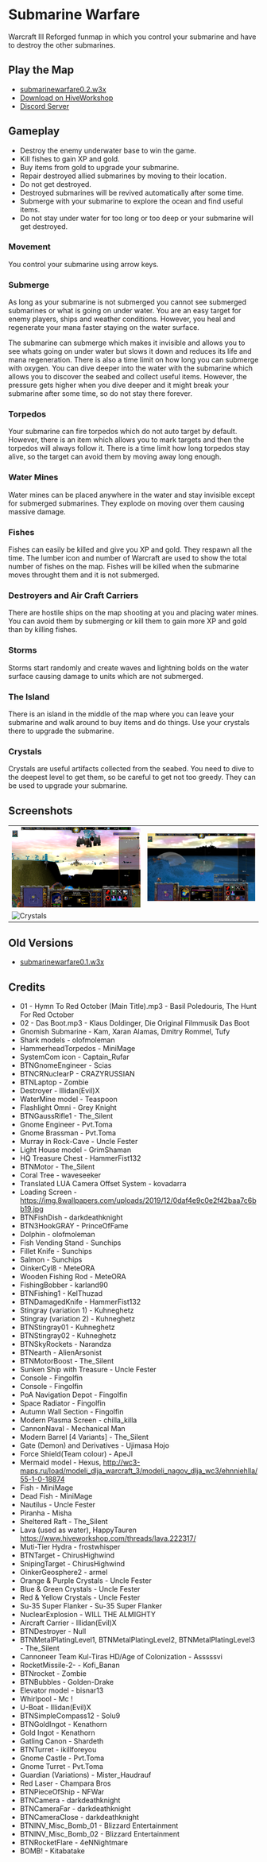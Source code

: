 # Submarine Warfare

Warcraft III Reforged funmap in which you control your submarine and have to destroy the other submarines.

## Play the Map

* [submarinewarfare0.2.w3x](./submarinewarfare0.2.w3x)
* [Download on HiveWorkshop](https://www.hiveworkshop.com/threads/submarine-warfare-0-2.332475/)
* [Discord Server](https://discord.gg/sXUWS9w9JE)

## Gameplay

* Destroy the enemy underwater base to win the game.
* Kill fishes to gain XP and gold.
* Buy items from gold to upgrade your submarine.
* Repair destroyed allied submarines by moving to their location.
* Do not get destroyed.
* Destroyed submarines will be revived automatically after some time.
* Submerge with your submarine to explore the ocean and find useful items.
* Do not stay under water for too long or too deep or your submarine will get destroyed.

### Movement

You control your submarine using arrow keys.

### Submerge

As long as your submarine is not submerged you cannot see submerged submarines or what is going on under water.
You are an easy target for enemy players, ships and weather conditions.
However, you heal and regenerate your mana faster staying on the water surface.

The submarine can submerge which makes it invisible and allows you to see whats going on under water but slows it down and reduces its life and mana regeneration.
There is also a time limit on how long you can submerge with oxygen.
You can dive deeper into the water with the submarine which allows you to discover the seabed and collect useful items.
However, the pressure gets higher when you dive deeper and it might break your submarine after some time, so do not stay there forever.

### Torpedos

Your submarine can fire torpedos which do not auto target by default. However, there is an item which allows you to mark targets and then the torpedos will always follow it.
There is a time limit how long torpedos stay alive, so the target can avoid them by moving away long enough.

### Water Mines

Water mines can be placed anywhere in the water and stay invisible except for submerged submarines. They explode on moving over them causing massive damage.

### Fishes

Fishes can easily be killed and give you XP and gold. They respawn all the time. The lumber icon and number of Warcraft are used to show the total number of fishes on the map.
Fishes will be killed when the submarine moves throught them and it is not submerged.

### Destroyers and Air Craft Carriers

There are hostile ships on the map shooting at you and placing water mines. You can avoid them by submerging or kill them to gain more XP and gold than by killing fishes.

### Storms

Storms start randomly and create waves and lightning bolds on the water surface causing damage to units which are not submerged.

### The Island

There is an island in the middle of the map where you can leave your submarine and walk around to buy items and do things.
Use your crystals there to upgrade the submarine.

### Crystals

Crystals are useful artifacts collected from the seabed. You need to dive to the deepest level to get them, so be careful to get not too greedy.
They can be used to upgrade your submarine.

## Screenshots

|               |               |
| ------------- | ------------- |
| ![Submerge](./screenshots/SubmergeLevel1.png "Submerge")             | ![Launch Missiles](./screenshots/LaunchMissiles.png "Launch Missiles") |
| ![Crystals](./screenshots/Crystals.png "Crystals")             |

## Old Versions

* [submarinewarfare0.1.w3x](./old/submarinewarfare0.1.w3x)

## Credits

* 01 - Hymn To Red October (Main Title).mp3 - Basil Poledouris, The Hunt For Red October
* 02 - Das Boot.mp3 - Klaus Doldinger, Die Original Filmmusik Das Boot
* Gnomish Submarine - Kam, Xaran Alamas, Dmitry Rommel, Tufy
* Shark models - olofmoleman
* HammerheadTorpedos -  MiniMage
* SystemCom icon - Captain_Rufar
* BTNGnomeEngineer - Scias
* BTNCRNuclearP - CRAZYRUSSIAN
* BTNLaptop - Zombie
* Destroyer - Illidan(Evil)X
* WaterMine model - Teaspoon
* Flashlight Omni - Grey Knight
* BTNGaussRifle1 - The_Silent
* Gnome Engineer - Pvt.Toma
* Gnome Brassman - Pvt.Toma
* Murray in Rock-Cave - Uncle Fester
* Light House model - GrimShaman
* HQ Treasure Chest - HammerFist132
* BTNMotor - The_Silent
* Coral Tree - waveseeker
* Translated LUA Camera Offset System - kovadarra
* Loading Screen - https://img.8wallpapers.com/uploads/2019/12/0daf4e9c0e2f42baa7c6bb19.jpg
* BTNFishDish - darkdeathknight
* BTN3HookGRAY - PrinceOfFame
* Dolphin - olofmoleman
* Fish Vending Stand - Sunchips
* Fillet Knife - Sunchips
* Salmon - Sunchips
* OinkerCyl8 - MeteORA
* Wooden Fishing Rod - MeteORA
* FishingBobber - karland90
* BTNFishing1 - KelThuzad
* BTNDamagedKnife - HammerFist132
* Stingray (variation 1) - Kuhneghetz
* Stingray (variation 2) - Kuhneghetz
* BTNStingray01 - Kuhneghetz
* BTNStingray02 - Kuhneghetz
* BTNSkyRockets - Narandza
* BTNearth - AlienArsonist
* BTNMotorBoost - The_Silent
* Sunken Ship with Treasure - Uncle Fester
* Console - Fingolfin
* Console - Fingolfin
* PoA Navigation Depot - Fingolfin 
* Space Radiator - Fingolfin
* Autumn Wall Section - Fingolfin
* Modern Plasma Screen - chilla_killa
* CannonNaval - Mechanical Man
* Modern Barrel [4 Variants] - The_Silent
* Gate (Demon) and Derivatives - Ujimasa Hojo 
* Force Shield(Team colour) - ApeJI
* Mermaid model - Hexus, http://wc3-maps.ru/load/modeli_dlja_warcraft_3/modeli_nagov_dlja_wc3/ehnniehlla/55-1-0-18874
* Fish - MiniMage
* Dead Fish - MiniMage
* Nautilus - Uncle Fester
* Piranha - Misha
* Sheltered Raft - The_Silent
* Lava (used as water), HappyTauren https://www.hiveworkshop.com/threads/lava.222317/
* Muti-Tier Hydra - frostwhisper
* BTNTarget - ChirusHighwind
* SnipingTarget - ChirusHighwind
* OinkerGeosphere2 - armel
* Orange & Purple Crystals - Uncle Fester
* Blue & Green Crystals - Uncle Fester
* Red & Yellow Crystals - Uncle Fester
* Su-35 Super Flanker - Su-35 Super Flanker
* NuclearExplosion - WILL THE ALMIGHTY
* Aircraft Carrier - Illidan(Evil)X
* BTNDestroyer - Null
* BTNMetalPlatingLevel1, BTNMetalPlatingLevel2, BTNMetalPlatingLevel3 - The_Silent
* Cannoneer Team Kul-Tiras HD/Age of Colonization - Asssssvi
* RocketMissile-2- - Kofi_Banan
* BTNrocket - Zombie
* BTNBubbles - Golden-Drake
* Elevator model - bisnar13
* Whirlpool - Mc !
* U-Boat - Illidan(Evil)X
* BTNSimpleCompass12 - Solu9
* BTNGoldIngot - Kenathorn
* Gold Ingot - Kenathorn
* Gatling Canon - Shardeth
* BTNTurret - ikillforeyou
* Gnome Castle - Pvt.Toma
* Gnome Turret - Pvt.Toma
* Guardian (Variations) - Mister_Haudrauf
* Red Laser - Champara Bros
* BTNPieceOfShip - NFWar
* BTNCamera - darkdeathknight
* BTNCameraFar - darkdeathknight
* BTNCameraClose - darkdeathknight
* BTNINV_Misc_Bomb_01 - Blizzard Entertainment
* BTNINV_Misc_Bomb_02 - Blizzard Entertainment
* BTNRocketFlare - 4eNNightmare
* BOMB! - Kitabatake